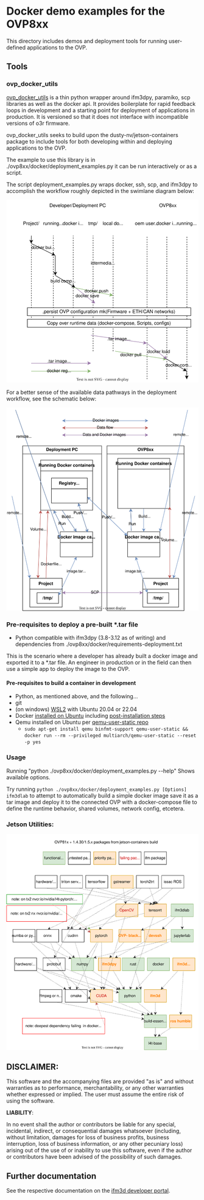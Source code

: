 # Docker demo examples for the OVP8xx

This directory includes demos and deployment tools for running user-defined applications to the OVP.

## Tools

### ovp_docker_utils

[ovp_docker_utils](https://pypi.org/project/ovp-docker-utils/) is a thin python wrapper around ifm3dpy, paramiko, scp libraries as well as the docker api. It provides boilerplate for rapid feedback loops in development and a starting point for deployment of applications in production. It is versioned so that it does not interface with incompatible versions of o3r firmware.

ovp_docker_utils seeks to build upon the dusty-nv/jetson-containers package to include tools for both developing within and deploying applications to the OVP.

The example to use this library is in ./ovp8xx/docker/deployment_examples.py it can be run interactively or as a script.

The script deployment_examples.py wraps docker, ssh, scp, and ifm3dpy to accomplish the workflow roughly depicted in the swimlane diagram below:

![Deployment Workflow](./images/swimlane.drawio.svg)

For a better sense of the available data pathways in the deployment workflow, see the schematic below:

![Docker Deployment data pathways](./images/schematic.drawio.svg)

### Pre-requisites to deploy a pre-built *.tar file

- Python compatible with ifm3dpy (3.8-3.12 as of writing) and dependencies from ./ovp8xx/docker/requirements-deployment.txt

This is the scenario where a developer has already built a docker image and exported it to a *.tar file. An engineer in production or in the field can then use a simple app to deploy the image to the OVP.

#### Pre-requisites to build a container in development

- Python, as mentioned above, and the following...
- git
- (on windows) [WSL2](https://learn.microsoft.com/en-us/windows/wsl/install) with Ubuntu 20.04 or 22.04
- Docker [installed on Ubuntu](https://docs.docker.com/engine/install/ubuntu/) including [post-installation steps](https://docs.docker.com/engine/install/linux-postinstall/)
- Qemu installed on Ubuntu per [qemu-user-static repo](https://github.com/multiarch/qemu-user-static)
    - `sudo apt-get install qemu binfmt-support qemu-user-static && docker run --rm --privileged multiarch/qemu-user-static --reset -p yes`


### Usage
Running "python ./ovp8xx/docker/deployment_examples.py --help" Shows available options.

Try running `python ./ovp8xx/docker/deployment_examples.py [Options] ifm3dlab` to attempt to automatically build a simple docker image save it as a tar image and deploy it to the connected OVP with a docker-compose file to define the runtime behavior, shared volumes, network config, etcetera.






### Jetson Utilities:

![Jetson Utilities](./images/Jetson_package_dependencies.drawio.svg)



## **DISCLAIMER**:

This software and the accompanying files are provided "as is" and without warranties as to performance, merchantability, or any other warranties whether expressed or implied. The user must assume the entire risk of using the software.

**LIABILITY**:

In no event shall the author or contributors be liable for any special, incidental, indirect, or consequential damages whatsoever (including, without limitation, damages for loss of business profits, business interruption, loss of business information, or any other pecuniary loss) arising out of the use of or inability to use this software, even if the author or contributors have been advised of the possibility of such damages.

## Further documentation
See the respective documentation on the [ifm3d developer portal](https://ifm3d.com/latest/SoftwareInterfaces/Docker/index_docker.html).